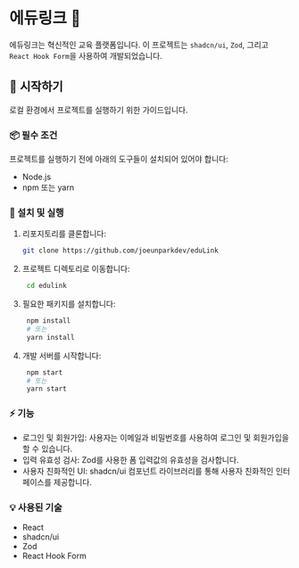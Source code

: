 # 에듀링크 :school_satchel:

에듀링크는 혁신적인 교육 플랫폼입니다. 
이 프로젝트는 `shadcn/ui`, `Zod`, 그리고 `React Hook Form`을 사용하여 개발되었습니다.

## :wrench: 시작하기

로컬 환경에서 프로젝트를 실행하기 위한 가이드입니다.

### :package: 필수 조건

프로젝트를 실행하기 전에 아래의 도구들이 설치되어 있어야 합니다:

- Node.js
- npm 또는 yarn

### :rocket: 설치 및 실행

1. 리포지토리를 클론합니다:
   ```bash
   git clone https://github.com/joeunparkdev/eduLink
   
2. 프로젝트 디렉토리로 이동합니다:
   ```bash
    cd edulink

3. 필요한 패키지를 설치합니다:
   ```bash
    npm install
    # 또는
    yarn install

4. 개발 서버를 시작합니다:
   ```bash
    npm start
    # 또는
    yarn start

### :zap: 기능
- 로그인 및 회원가입: 사용자는 이메일과 비밀번호를 사용하여 로그인 및 회원가입을 할 수 있습니다.
- 입력 유효성 검사: Zod를 사용한 폼 입력값의 유효성을 검사합니다.
- 사용자 친화적인 UI: shadcn/ui 컴포넌트 라이브러리를 통해 사용자 친화적인 인터페이스를 제공합니다.

### :bulb: 사용된 기술
- React
- shadcn/ui
- Zod
- React Hook Form

